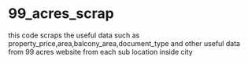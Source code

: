 # 99_acres_scrap
this code scraps the useful data such as property_price,area,balcony_area,document_type and other useful data from 99 acres website from each sub location inside city
